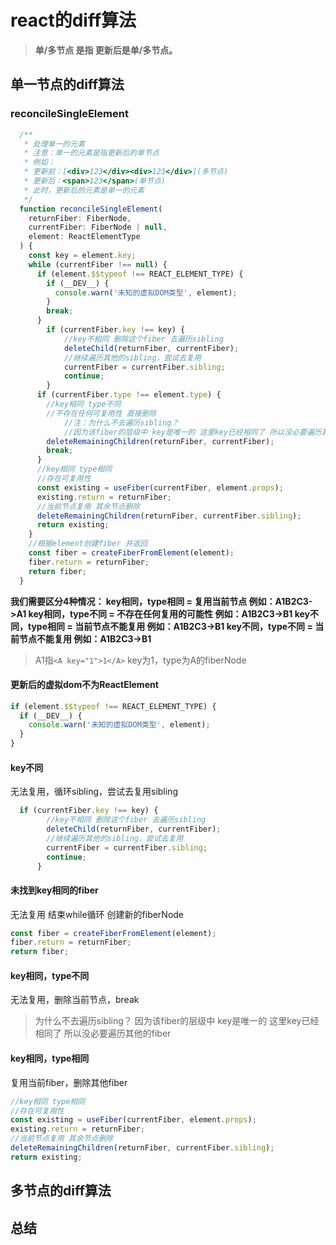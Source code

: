 # react的diff算法

> **单/多节点 是指 更新后是单/多节点。**

## 单一节点的diff算法

### reconcileSingleElement

```js
  /**
   * 处理单一的元素
   * 注意：单一的元素是指更新后的单节点
   * 例如：
   * 更新前：[<div>123</div><div>123</div>](多节点)
   * 更新后：<span>123</span>(单节点)
   * 此时，更新后的元素是单一的元素
   */
  function reconcileSingleElement(
    returnFiber: FiberNode,
    currentFiber: FiberNode | null,
    element: ReactElementType
  ) {
    const key = element.key;
    while (currentFiber !== null) {
      if (element.$$typeof !== REACT_ELEMENT_TYPE) {
        if (__DEV__) {
          console.warn('未知的虚拟DOM类型', element);
        }
        break;
      }
        if (currentFiber.key !== key) {
            //key不相同 删除这个fiber 去遍历sibling
            deleteChild(returnFiber, currentFiber);
            //继续遍历其他的sibling，尝试去复用
            currentFiber = currentFiber.sibling;
            continue;
        }
      if (currentFiber.type !== element.type) {
        //key相同 type不同
        //不存在任何可复用性 直接删除
            //注：为什么不去遍历sibling？
            //因为该fiber的层级中 key是唯一的 这里key已经相同了 所以没必要遍历其他的fiber
        deleteRemainingChildren(returnFiber, currentFiber);
        break;
      }
      //key相同 type相同
      //存在可复用性
      const existing = useFiber(currentFiber, element.props);
      existing.return = returnFiber;
      //当前节点复用 其余节点删除
      deleteRemainingChildren(returnFiber, currentFiber.sibling);
      return existing;
    }
    //根据element创建fiber 并返回
    const fiber = createFiberFromElement(element);
    fiber.return = returnFiber;
    return fiber;
  }
```

**我们需要区分4种情况：
key相同，type相同 = 复用当前节点
例如：A1B2C3->A1
key相同，type不同 = 不存在任何复用的可能性
例如：A1B2C3->B1
key不同，type相同 = 当前节点不能复用
例如：A1B2C3->B1
key不同，type不同 = 当前节点不能复用
例如：A1B2C3->B1**

> A1指`<A key="1">1</A>` key为1，type为A的fiberNode

#### 更新后的虚拟dom不为ReactElement

```js
if (element.$$typeof !== REACT_ELEMENT_TYPE) {
  if (__DEV__) {
    console.warn('未知的虚拟DOM类型', element);
  }
}
```

#### key不同

无法复用，循环sibling，尝试去复用sibling

```js
  if (currentFiber.key !== key) {
        //key不相同 删除这个fiber 去遍历sibling
        deleteChild(returnFiber, currentFiber);
        //继续遍历其他的sibling，尝试去复用
        currentFiber = currentFiber.sibling;
        continue;
      }
```

#### 未找到key相同的fiber

无法复用 结束while循环 创建新的fiberNode

```js
const fiber = createFiberFromElement(element);
fiber.return = returnFiber;
return fiber;
```

#### key相同，type不同

无法复用，删除当前节点，break

> 为什么不去遍历sibling？
> 因为该fiber的层级中 key是唯一的 这里key已经相同了 所以没必要遍历其他的fiber

#### key相同，type相同

复用当前fiber，删除其他fiber

```js
//key相同 type相同
//存在可复用性
const existing = useFiber(currentFiber, element.props);
existing.return = returnFiber;
//当前节点复用 其余节点删除
deleteRemainingChildren(returnFiber, currentFiber.sibling);
return existing;
```

## 多节点的diff算法

## 总结
